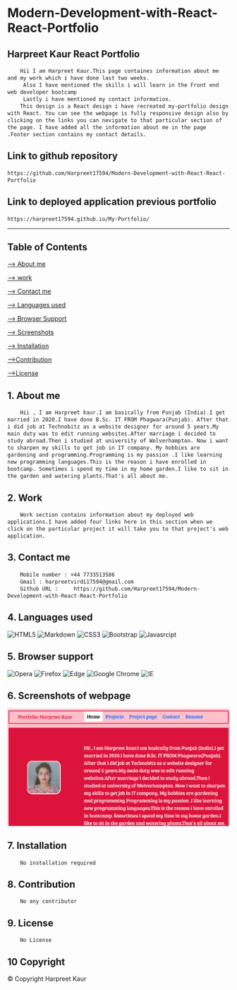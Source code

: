 # Modern-Development-with-React-React-Portfolio

## Harpreet Kaur React Portfolio

        Hii I am Harpreet Kaur.This page containes information about me and my work which i have done last two weeks.
         Also I have mentioned the skills i will learn in the Front end web developer bootcamp
         Lastly i have mentioned my contact information.
        This design is a React design i have recreated my-portfolio design with React. You can see the webpage is fully responsive design also by clicking on the links you can nevigate to that particular section of the page. I have added all the information about me in the page .Footer section contains my contact details.

## Link to github repository

    https://github.com/Harpreet17594/Modern-Development-with-React-React-Portfolio

## Link to deployed application previous portfolio

    https://harpreet17594.github.io/My-Portfolio/

---

## Table of Contents

[--> About me](#about-me)

[--> work](#work)

[--> Contact me](#contact-me)

[--> Languages used](#5-languages-used)

[--> Browser Support](#6-browser-support)

[--> Screenshots](#7-screenshots-of-webpage)

[--> Installation](#8-installation)

[-->Contribution](#9-contribution)

[-->License](#10-license)

## 1. About me

        Hii , I am Harpreet kaur.I am basically from Punjab (India).I get married in 2020.I have done B.Sc. IT FROM Phagwara(Punjab). After that i did job at Technobitz as a website designer for around 5 years.My main duty was to edit running websites.After marriage i decided to study abroad.Then i studied at university of Wolverhampton. Now i want to sharpen my skills to get job in IT company. My hobbies are gardening and programming.Programming is my passion .I like learning new programming languages.This is the reason i have enrolled in bootcamp. Sometimes i spend my time in my home garden.I like to sit in the garden and watering plants.That's all about me.

## 2. Work

        Work section contains information about my deployed web applications.I have added four links here in this section when we click on the particular project it will take you to that project's web application.

## 3. Contact me

        Mobile number : +44 7733513586
        Gmail : harpreetvirdi17594@gmail.com
        Github URL :     https://github.com/Harpreet17594/Modern-Development-with-React-React-Portfolio

## 4. Languages used

![HTML5](https://img.shields.io/badge/html5-%23E34F26.svg?style=for-the-badge&logo=html5&logoColor=white)
![Markdown](https://img.shields.io/badge/markdown-%23000000.svg?style=for-the-badge&logo=markdown&logoColor=white)
![CSS3](https://img.shields.io/badge/css3-%231572B6.svg?style=for-the-badge&logo=css3&logoColor=white)
![Bootstrap](https://img.shields.io/badge/bootstrap-%238511FA.svg?style=for-the-badge&logo=bootstrap&logoColor=white)
![Javasrcipt](https://img.shields.io/badge/javascript-%238511FA.svg?style=for-the-badge&logo=bootstrap&logoColor=blue)

## 5. Browser support

![Opera](https://img.shields.io/badge/Opera-FF1B2D?style=for-the-badge&logo=Opera&logoColor=white)
![Firefox](https://img.shields.io/badge/Firefox-FF7139?style=for-the-badge&logo=Firefox-Browser&logoColor=white)
![Edge](https://img.shields.io/badge/Edge-0078D7?style=for-the-badge&logo=Microsoft-edge&logoColor=white)
![Google Chrome](https://img.shields.io/badge/Google%20Chrome-4285F4?style=for-the-badge&logo=GoogleChrome&logoColor=white)
![IE](https://img.shields.io/badge/Internet%20Explorer-0076D6?style=for-the-badge&logo=Internet%20Explorer&logoColor=white)

## 6. Screenshots of webpage

![](/public/images/react.png "my image")

## 7. Installation

        No installation required

## 8. Contribution

        No any contributor

## 9. License

        No License

## 10 Copyright

&copy; Copyright Harpreet Kaur
